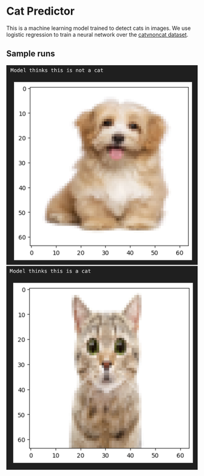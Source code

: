 # Cat Predictor

This is a machine learning model trained to detect cats in images. We use logistic regression to train a neural network over the [catvnoncat dataset](https://www.kaggle.com/datasets/muhammeddalkran/catvnoncat).

## Sample runs
![Prediction 1](./predictions/prediction1.png)
![Prediction 2](./predictions/prediction2.png)
